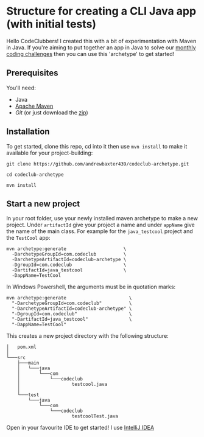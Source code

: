 # Structure for creating a CLI Java app (with initial tests)

Hello CodeClubbers! I created this with a bit of experimentation with Maven in Java. If you're aiming to put together an app in Java to solve our [monthly coding challenges](https://shwcodingclub.github.io/) then you can use this 'archetype' to get started!

## Prerequisites

You'll need:

 - Java
 - [Apache Maven](https://maven.apache.org/install.html)
 - _Git_ (or just download the [zip](https://github.com/andrewbaxter439/codeclub-archetype/archive/refs/heads/main.zip))

## Installation

To get started, clone this repo, cd into it then use `mvn install` to make it available for your project-building:

```
git clone https://github.com/andrewbaxter439/codeclub-archetype.git

cd codeclub-archetype

mvn install
```

## Start a new project

In your root folder, use your newly installed maven archetype to make a new project. Under `artifactId` give your project a name and under `appName` give the name of the main class. For example for the `java_testcool` project and the `TestCool` app:

```
mvn archetype:generate                     \
  -DarchetypeGroupId=com.codeclub          \
  -DarchetypeArtifactId=codeclub-archetype \
  -DgroupId=com.codeclub                   \
  -DartifactId=java_testcool               \
  -DappName=TestCool
```

In Windows Powershell, the arguments must be in quotation marks:

```
mvn archetype:generate                       \
  "-DarchetypeGroupId=com.codeclub"          \
  "-DarchetypeArtifactId=codeclub-archetype" \
  "-DgroupId=com.codeclub"                   \
  "-DartifactId=java_testcool"               \
  "-DappName=TestCool"
```

This creates a new project directory with the following structure:

```
│   pom.xml
│
└───src
    ├───main
    │   └───java
    │       └───com
    │           └───codeclub
    │                   testcool.java
    │
    └───test
        └───java
            └───com
                └───codeclub
                        testcoolTest.java
```

Open in your favourite IDE to get started! I use [IntelliJ IDEA](https://www.jetbrains.com/community/education/#students/)
